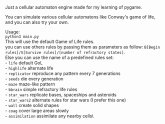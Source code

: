 Just a cellular automaton engine made for my learning of pygame.

You can simulate various cellular automatons like Conway's game of life, and you can also try your own.

Usage:\
    `python3 main.py`\
    This will use the default Game of Life rules.\
    you can use others rules by passing them as parameters as follow: `B[Begin rules]/S[Survive rules]/[number of refractory states]`.\
    Else you can use the name of a predefined rules set:\
    - `life` default GoL\
    - `highlife` alternate life\
    - `replicator` reproduce any pattern every 7 generations\
    - `seeds` die every generation\
    - `maze` maze-like pattern\
    - `bbrain` simple refractory life rules\
    - `star_wars` replicate bases, spaceships and asteroids\
    - `star_wars2` alternate rules for star wars (I prefer this one)\
    - `wall` create solid shapes\
    - `coag` cover large areas slowly\
    - `assimilation` assimilate any nearby cells\
